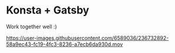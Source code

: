 # Konsta + Gatsby
Work together well :)


https://user-images.githubusercontent.com/6589036/236732892-58a9ec43-fc19-4fc3-8236-a7ecb6da930d.mov

